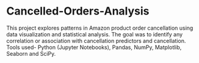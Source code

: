 # Cancelled-Orders-Analysis
This project explores patterns in Amazon product order cancellation using data visualization and statistical analysis. The goal was to identify any correlation or association with cancellation predictors and cancellation. Tools used- Python (Jupyter Notebooks), Pandas, NumPy, Matplotlib, Seaborn and SciPy. 
